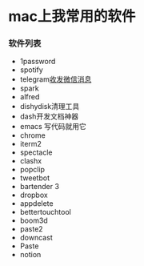 # mac上我常用的软件
### 软件列表
+ 1password
+ spotify
+ telegram[收发微信消息](https://blog.1a23.com/2017/01/09/EFB-How-to-Send-and-Receive-Messages-from-WeChat-on-Telegram-zh-CN/)
+ spark
+ alfred
+ dishydisk清理工具
+ dash开发文档神器
+ emacs 写代码就用它
+ chrome
+ iterm2
+ spectacle
+ clashx
+ popclip
+ tweetbot
+ bartender 3
+ dropbox
+ appdelete
+ bettertouchtool
+ boom3d
+ paste2
+ downcast
+ Paste
+ notion
